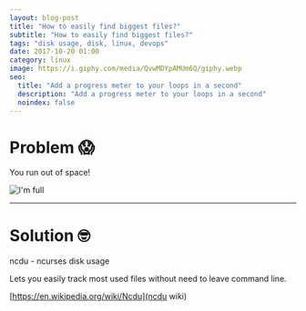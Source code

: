 ```yaml
---
layout: blog-post
title: "How to easily find biggest files?"
subtitle: "How to easily find biggest files?"
tags: "disk usage, disk, linux, devops"
date: 2017-10-20 01:00
category: linux
image: https://i.giphy.com/media/QvwMDYpAMUm6Q/giphy.webp
seo:
  title: "Add a progress meter to your loops in a second"
  description: "Add a progress meter to your loops in a second"
  noindex: false
---
```


# Problem 😱

You run out of space!

![I'm full](https://i.giphy.com/media/QvwMDYpAMUm6Q/giphy.webp) 


---

# Solution 🤓

ncdu - ncurses disk usage

Lets you easily track most used files without need to leave command line.

[https://en.wikipedia.org/wiki/Ncdu](ncdu wiki)
